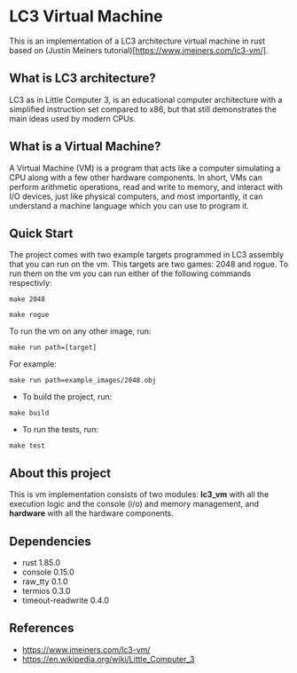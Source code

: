 # LC3 Virtual Machine
This is an implementation of a LC3 architecture virtual machine in rust based on (Justin Meiners tutorial)[https://www.jmeiners.com/lc3-vm/]. 

## What is LC3 architecture?
LC3 as in Little Computer 3, is an educational computer architecture with a simplified instruction set compared to x86, but that still demonstrates the main ideas used by modern CPUs.

## What is a Virtual Machine?
A Virtual Machine (VM) is a program that acts like a computer simulating a CPU along with a few other hardware components. In short, VMs can perform arithmetic operations, read and write to memory, and interact with I/O devices, just like physical computers, and most importantly, it can understand a machine language which you can use to program it.

## Quick Start
The project comes with two example targets programmed in LC3 assembly that you can run on the vm. This targets are two games: 2048 and rogue. To run them on the vm you can run either of the following commands respectivly:

```
make 2048
```

```
make rogue
```

To run the vm on any other image, run:

```
make run path=[target]
```

For example:

```
make run path=example_images/2048.obj
```

- To build the project, run:
```
make build
```
- To run the tests, run:
```
make test
```

## About this project
This is vm implementation consists of two modules: **lc3_vm** with all the execution logic and the console (i/o) and memory management, and **hardware** with all the hardware components. 

## Dependencies
- rust 1.85.0
- console 0.15.0
- raw_tty 0.1.0
- termios 0.3.0
- timeout-readwrite 0.4.0

## References
- https://www.jmeiners.com/lc3-vm/
- https://en.wikipedia.org/wiki/Little_Computer_3
